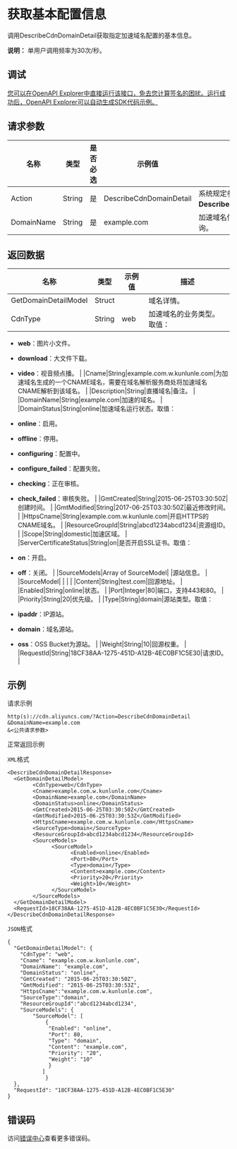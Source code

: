 # 获取基本配置信息

调用DescribeCdnDomainDetail获取指定加速域名配置的基本信息。

**说明：** 单用户调用频率为30次/秒。

## 调试

[您可以在OpenAPI Explorer中直接运行该接口，免去您计算签名的困扰。运行成功后，OpenAPI Explorer可以自动生成SDK代码示例。](https://api.aliyun.com/#product=Cdn&api=DescribeCdnDomainDetail&type=RPC&version=2018-05-10)

## 请求参数

|名称|类型|是否必选|示例值|描述|
|--|--|----|---|--|
|Action|String|是|DescribeCdnDomainDetail|系统规定参数。取值：**DescribeCdnDomainDetail**。 |
|DomainName|String|是|example.com|加速域名信息，仅支持单个查询。 |

## 返回数据

|名称|类型|示例值|描述|
|--|--|---|--|
|GetDomainDetailModel|Struct| |域名详情。 |
|CdnType|String|web|加速域名的业务类型。取值：

 -   **web**：图片小文件。
-   **download**：大文件下载。
-   **video**：视音频点播。 |
|Cname|String|example.com.w.kunlunle.com|为加速域名生成的一个CNAME域名，需要在域名解析服务商处将加速域名CNAME解析到该域名。 |
|Description|String|直播域名|备注。 |
|DomainName|String|example.com|加速的域名。 |
|DomainStatus|String|online|加速域名运行状态。取值：

 -   **online**：启用。
-   **offline**：停用。
-   **configuring**：配置中。
-   **configure\_failed**：配置失败。
-   **checking**：正在审核。
-   **check\_failed**：审核失败。 |
|GmtCreated|String|2015-06-25T03:30:50Z|创建时间。 |
|GmtModified|String|2017-06-25T03:30:50Z|最近修改时间。 |
|HttpsCname|String|example.com.w.kunlunle.com|开启HTTPS的CNAME域名。 |
|ResourceGroupId|String|abcd1234abcd1234|资源组ID。 |
|Scope|String|domestic|加速区域。 |
|ServerCertificateStatus|String|on|是否开启SSL证书。取值：

 -   **on**：开启。
-   **off**：关闭。 |
|SourceModels|Array of SourceModel| |源站信息。 |
|SourceModel| | | |
|Content|String|test.com|回源地址。 |
|Enabled|String|online|状态。 |
|Port|Integer|80|端口，支持443和80。 |
|Priority|String|20|优先级。 |
|Type|String|domain|源站类型。取值：

 -   **ipaddr**：IP源站。
-   **domain**：域名源站。
-   **oss**：OSS Bucket为源站。 |
|Weight|String|10|回源权重。 |
|RequestId|String|18CF38AA-1275-451D-A12B-4EC0BF1C5E30|请求ID。 |

## 示例

请求示例

```
http(s)://cdn.aliyuncs.com/?Action=DescribeCdnDomainDetail
&DomainName=example.com
&<公共请求参数>
```

正常返回示例

`XML`格式

```
<DescribeCdnDomainDetailResponse>
  <GetDomainDetailModel>
        <CdnType>web</CdnType>
        <Cname>example.com.w.kunlunle.com</Cname>
        <DomainName>example.com</DomainName>
        <DomainStatus>online</DomainStatus>
        <GmtCreated>2015-06-25T03:30:50Z</GmtCreated>
        <GmtModified>2015-06-25T03:30:53Z</GmtModified>
        <HttpsCname>example.com.w.kunlunle.com</HttpsCname>
        <SourceType>domain</SourceType>
        <ResourceGroupId>abcd1234abcd1234</ResourceGroupId>
        <SourceModels>
              <SourceModel>
                    <Enabled>online</Enabled>
                    <Port>80</Port>
                    <Type>domain</Type>
                    <Content>example.com</Content>
                    <Priority>20</Priority>
                    <Weight>10</Weight>
              </SourceModel>
        </SourceModels>
  </GetDomainDetailModel>
  <RequestId>18CF38AA-1275-451D-A12B-4EC0BF1C5E30</RequestId>
</DescribeCdnDomainDetailResponse>
```

`JSON`格式

```
{
  "GetDomainDetailModel": {
    "CdnType": "web",
    "Cname": "example.com.w.kunlunle.com",
    "DomainName": "example.com",
    "DomainStatus": "online",
    "GmtCreated": "2015-06-25T03:30:50Z",
    "GmtModified": "2015-06-25T03:30:53Z",
    "HttpsCname":"example.com.w.kunlunle.com",
    "SourceType":"domain",
    "ResourceGroupId":"abcd1234abcd1234",
    "SourceModels": {
        "SourceModel": [
            {
             "Enabled": "online",
             "Port": 80,
             "Type": "domain",
             "Content": "example.com",
             "Priority": "20",
             "Weight": "10"
             }
           ]
            }
  },
  "RequestId": "18CF38AA-1275-451D-A12B-4EC0BF1C5E30"
}
```

## 错误码

访问[错误中心](https://error-center.alibabacloud.com/status/product/Cdn)查看更多错误码。

